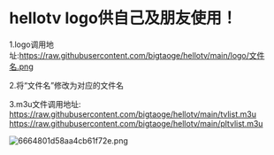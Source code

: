 # hellotv   logo供自己及朋友使用！
1.logo调用地址:https://raw.githubusercontent.com/bigtaoge/hellotv/main/logo/文件名.png

2.将“文件名”修改为对应的文件名

3.m3u文件调用地址:
https://raw.githubusercontent.com/bigtaoge/hellotv/main/tvlist.m3u
https://raw.githubusercontent.com/bigtaoge/hellotv/main/pltvlist.m3u

![6664801d58aa4cb61f72e.png](https://helloimage.vercel.app/api/file/6664801d58aa4cb61f72e.png)

